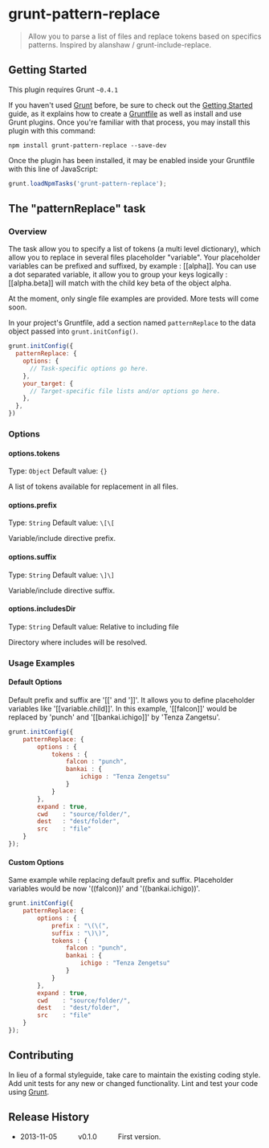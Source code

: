 # grunt-pattern-replace

> Allow you to parse a list of files and replace tokens based on specifics patterns.
> Inspired by alanshaw / grunt-include-replace.

## Getting Started
This plugin requires Grunt `~0.4.1`

If you haven't used [Grunt](http://gruntjs.com/) before, be sure to check out the [Getting Started](http://gruntjs.com/getting-started) guide, as it explains how to create a [Gruntfile](http://gruntjs.com/sample-gruntfile) as well as install and use Grunt plugins. Once you're familiar with that process, you may install this plugin with this command:

```shell
npm install grunt-pattern-replace --save-dev
```

Once the plugin has been installed, it may be enabled inside your Gruntfile with this line of JavaScript:

```js
grunt.loadNpmTasks('grunt-pattern-replace');
```

## The "patternReplace" task

### Overview
The task allow you to specify a list of tokens (a multi level dictionary), which allow you to replace in several files placeholder "variable".
Your placeholder variables can be prefixed and suffixed, by example : [[alpha]].
You can use a dot separated variable, it allow you to group your keys logically : [[alpha.beta]] will match with the child key beta of the object alpha.

At the moment, only single file examples are provided. More tests will come soon.

In your project's Gruntfile, add a section named `patternReplace` to the data object passed into `grunt.initConfig()`.

```js
grunt.initConfig({
  patternReplace: {
    options: {
      // Task-specific options go here.
    },
    your_target: {
      // Target-specific file lists and/or options go here.
    },
  },
})
```

### Options

#### options.tokens
Type: `Object`
Default value: `{}`

A list of tokens available for replacement in all files.

#### options.prefix
Type: `String`
Default value: `\[\[`

Variable/include directive prefix.

#### options.suffix
Type: `String`
Default value: `\]\]`

Variable/include directive suffix.

#### options.includesDir
Type: `String`
Default value: Relative to including file

Directory where includes will be resolved.

### Usage Examples

#### Default Options
Default prefix and suffix are '\[\[' and '\]\]'.
It allows you to define placeholder variables like '[[variable.child]]'.
In this example, '[[falcon]]' would be replaced by 'punch' and '[[bankai.ichigo]]' by 'Tenza Zangetsu'.

```js
grunt.initConfig({
	patternReplace: {
        options : {
            tokens : {
                falcon : "punch",
                bankai : {
                    ichigo : "Tenza Zengetsu"
                }
            }
        },
	    expand : true,
	    cwd    : "source/folder/",
	    dest   : "dest/folder",
	    src    : "file"
    }
});
```

#### Custom Options
Same example while replacing default prefix and suffix.
Placeholder variables would be now '((falcon))' and '((bankai.ichigo))'.

```js
grunt.initConfig({
	patternReplace: {
        options : {
			prefix : "\(\(",
			suffix : "\)\)",
            tokens : {
                falcon : "punch",
                bankai : {
                    ichigo : "Tenza Zengetsu"
                }
            }
        },
	    expand : true,
        cwd    : "source/folder/",
        dest   : "dest/folder",
        src    : "file"
    }
});
```

## Contributing
In lieu of a formal styleguide, take care to maintain the existing coding style. Add unit tests for any new or changed functionality. Lint and test your code using [Grunt](http://gruntjs.com/).

## Release History
* 2013-11-05   v0.1.0   First version.
